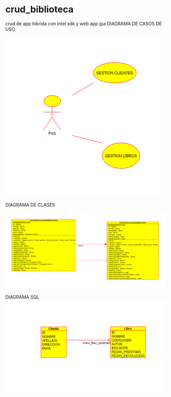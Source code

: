# crud_biblioteca
crud de app hibrida con intel xdk y web app jpa
DIAGRAMA DE CASOS DE USO

![](casos_uso.png)

DIAGRAMA DE CLASES

![](diagrama_clases.png)

DIAGRAMA SQL
![](diagrama_sql.png)

